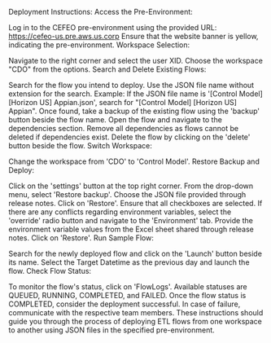 Deployment Instructions:
Access the Pre-Environment:

Log in to the CEFEO pre-environment using the provided URL: https://cefeo-us.pre.aws.us.corp
Ensure that the website banner is yellow, indicating the pre-environment.
Workspace Selection:

Navigate to the right corner and select the user XID.
Choose the workspace "CDO" from the options.
Search and Delete Existing Flows:

Search for the flow you intend to deploy. Use the JSON file name without extension for the search.
Example: If the JSON file name is '[Control Model] [Horizon US] Appian.json', search for "[Control Model] [Horizon US] Appian".
Once found, take a backup of the existing flow using the 'backup' button beside the flow name.
Open the flow and navigate to the dependencies section. Remove all dependencies as flows cannot be deleted if dependencies exist.
Delete the flow by clicking on the 'delete' button beside the flow.
Switch Workspace:

Change the workspace from 'CDO' to 'Control Model'.
Restore Backup and Deploy:

Click on the 'settings' button at the top right corner.
From the drop-down menu, select 'Restore backup'.
Choose the JSON file provided through release notes.
Click on 'Restore'. Ensure that all checkboxes are selected.
If there are any conflicts regarding environment variables, select the 'override' radio button and navigate to the 'Environment' tab.
Provide the environment variable values from the Excel sheet shared through release notes.
Click on 'Restore'.
Run Sample Flow:

Search for the newly deployed flow and click on the 'Launch' button beside its name.
Select the Target Datetime as the previous day and launch the flow.
Check Flow Status:

To monitor the flow's status, click on 'FlowLogs'.
Available statuses are QUEUED, RUNNING, COMPLETED, and FAILED.
Once the flow status is COMPLETED, consider the deployment successful.
In case of failure, communicate with the respective team members.
These instructions should guide you through the process of deploying ETL flows from one workspace to another using JSON files in the specified pre-environment.
